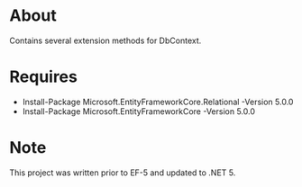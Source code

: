 ﻿# About

Contains several extension methods for DbContext.

# Requires


- Install-Package Microsoft.EntityFrameworkCore.Relational -Version 5.0.0
- Install-Package Microsoft.EntityFrameworkCore -Version 5.0.0

# Note

This project was written prior to EF-5 and updated to .NET 5.